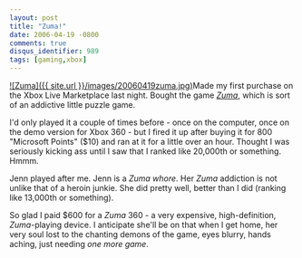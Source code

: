 ```yaml
---
layout: post
title: "Zuma!"
date: 2006-04-19 -0800
comments: true
disqus_identifier: 989
tags: [gaming,xbox]
---
```

[![Zuma]({{ site.url }}/images/20060419zuma.jpg)](http://www.popcap.com/zuma)Made
my first purchase on the Xbox Live Marketplace last night. Bought the
game [*Zuma*](http://www.popcap.com/zuma), which is sort of an addictive
little puzzle game.

 I'd only played it a couple of times before - once on the computer,
once on the demo version for Xbox 360 - but I fired it up after buying
it for 800 "Microsoft Points" ($10) and ran at it for a little over an
hour. Thought I was seriously kicking ass until I saw that I ranked like
20,000th or something. Hmmm.

 Jenn played after me. Jenn is a *Zuma whore*. Her *Zuma* addiction is
not unlike that of a heroin junkie. She did pretty well, better than I
did (ranking like 13,000th or something).

 So glad I paid $600 for a *Zuma* 360 - a very expensive,
high-definition, *Zuma*-playing device. I anticipate she'll be on that
when I get home, her very soul lost to the chanting demons of the game,
eyes blurry, hands aching, just needing *one more game*.
